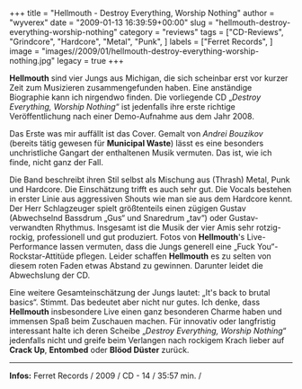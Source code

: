 +++
title = "Hellmouth - Destroy Everything, Worship Nothing"
author = "wyverex"
date = "2009-01-13 16:39:59+00:00"
slug = "hellmouth-destroy-everything-worship-nothing"
category = "reviews"
tags = ["CD-Reviews", "Grindcore", "Hardcore", "Metal", "Punk", ]
labels = ["Ferret Records", ]
image = "images//2009/01/hellmouth-destroy-everything-worship-nothing.jpg"
legacy = true
+++

**Hellmouth** sind vier Jungs aus Michigan, die sich scheinbar erst vor kurzer Zeit zum Musizieren zusammengefunden haben. Eine anständige Biographie kann ich nirgendwo finden. Die vorliegende CD „_Destroy Everything, Worship Nothing_“ ist jedenfalls ihre erste richtige Veröffentlichung nach einer Demo-Aufnahme aus dem Jahr 2008.

Das Erste was mir auffällt ist das Cover. Gemalt von _Andrei Bouzikov_ (bereits tätig gewesen für **Municipal Waste**) lässt es eine besonders unchristliche Gangart der enthaltenen Musik vermuten. Das ist, wie ich finde, nicht ganz der Fall.

Die Band beschreibt ihren Stil selbst als Mischung aus (Thrash) Metal, Punk und Hardcore. Die Einschätzung trifft es auch sehr gut. Die Vocals bestehen in erster Linie aus aggressiven Shouts wie man sie aus dem Hardcore kennt. Der Herr Schlagzeuger spielt größtenteils einen zügigen Gustav (Abwechselnd Bassdrum „Gus“ und Snaredrum „tav“) oder Gustav-verwandten Rhythmus. Insgesamt ist die Musik der vier Amis sehr rotzig-rockig, professionell und gut produziert. Fotos von **Hellmouth**'s Live-Performance lassen vermuten, dass die Jungs generell eine „Fuck You“-Rockstar-Attitüde pflegen. Leider schaffen **Hellmouth** es zu selten von diesem roten Faden etwas Abstand zu gewinnen. Darunter leidet die Abwechslung der CD.

Eine weitere Gesamteinschätzung der Jungs lautet: „It's back to brutal basics“. Stimmt. Das bedeutet aber nicht nur gutes. Ich denke, dass **Hellmouth** insbesondere Live einen ganz besonderen Charme haben und immensen Spaß beim Zuschauen machen. Für innovativ oder langfristig interessant halte ich deren Scheibe „_Destroy Everything, Worship Nothing_“ jedenfalls nicht und greife beim Verlangen nach rockigem Krach lieber auf **Crack Up**, **Entombed** oder **Blöod Düster** zurück.





---
**Infos:**
Ferret Records / 2009 / 
CD - 14 / 35:57 min. / 
